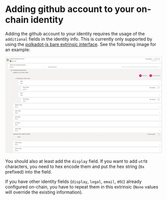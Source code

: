 # Adding github account to your on-chain identity

Adding the github account to your identity requires the usage of the `additional` fields in the identity info. This is currently only supported by using the [polkadot-js bare extrinsic interface](https://polkadot.js.org/apps/?rpc=wss%3A%2F%2Frpc.polkadot.io#/extrinsics). See the following image for an example:

![Add github name to the additional fields of the on-chain identity](github-on-chain-identity-process.jpg)

You should also at least add the `display` field. If you want to add `utf8` characters, you need to hex encode them and put the hex string (`0x` prefixed) into the field.

If you have other identity fields (`display`, `legal`, `email`, etc) already configured on-chain, you have to repeat them in this extrinsic (`None` values will override the existing information).
